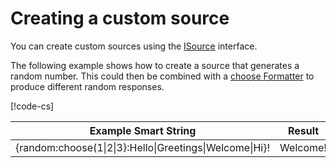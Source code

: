 # Creating a custom source

You can create custom sources using the [ISource](xref:UnityEngine.Localization.SmartFormat.Core.Extensions.ISource) interface.

The following example shows how to create a source that generates a random number. This could then be combined with a [choose Formatter](Choose-Formatter.md) to produce different random responses.

[!code-cs[](../../DocCodeSamples.Tests/SmartStringSamples.cs#random-source)]

| **Example Smart String**                                | **Result** |
|---------------------------------------------------------|------------|
| {random:choose(1\|2\|3}:Hello\|Greetings\|Welcome\|Hi}! | Welcome!   |
